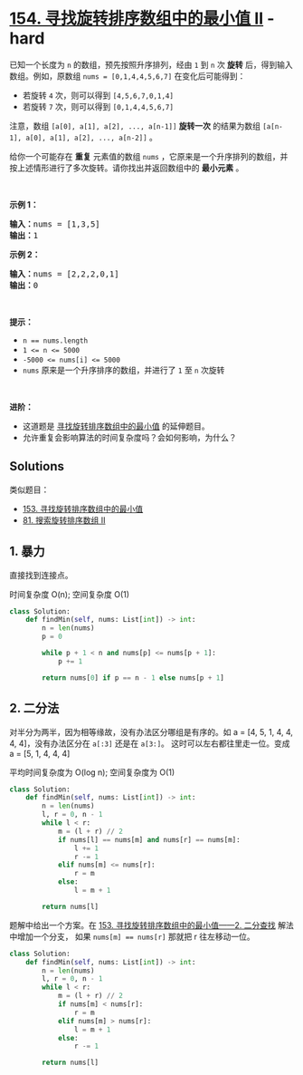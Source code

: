 # [154. 寻找旋转排序数组中的最小值 II](https://leetcode-cn.com/problems/find-minimum-in-rotated-sorted-array-ii/) - hard

已知一个长度为 <code>n</code> 的数组，预先按照升序排列，经由 <code>1</code> 到 <code>n</code> 次 <strong>旋转</strong> 后，得到输入数组。例如，原数组 <code>nums = [0,1,4,4,5,6,7]</code> 在变化后可能得到：
<ul>
	<li>若旋转 <code>4</code> 次，则可以得到 <code>[4,5,6,7,0,1,4]</code></li>
	<li>若旋转 <code>7</code> 次，则可以得到 <code>[0,1,4,4,5,6,7]</code></li>
</ul>

<p>注意，数组 <code>[a[0], a[1], a[2], ..., a[n-1]]</code> <strong>旋转一次</strong> 的结果为数组 <code>[a[n-1], a[0], a[1], a[2], ..., a[n-2]]</code> 。</p>

<p>给你一个可能存在 <strong>重复</strong> 元素值的数组 <code>nums</code> ，它原来是一个升序排列的数组，并按上述情形进行了多次旋转。请你找出并返回数组中的 <strong>最小元素</strong> 。</p>

<p> </p>

<p><strong>示例 1：</strong></p>

<pre>
<strong>输入：</strong>nums = [1,3,5]
<strong>输出：</strong>1
</pre>

<p><strong>示例 2：</strong></p>

<pre>
<strong>输入：</strong>nums = [2,2,2,0,1]
<strong>输出：</strong>0
</pre>

<p> </p>

<p><strong>提示：</strong></p>

<ul>
	<li><code>n == nums.length</code></li>
	<li><code>1 <= n <= 5000</code></li>
	<li><code>-5000 <= nums[i] <= 5000</code></li>
	<li><code>nums</code> 原来是一个升序排序的数组，并进行了 <code>1</code> 至 <code>n</code> 次旋转</li>
</ul>

<p> </p>

<p><strong>进阶：</strong></p>

<ul>
	<li>这道题是 <a href="https://leetcode-cn.com/problems/find-minimum-in-rotated-sorted-array/description/">寻找旋转排序数组中的最小值</a> 的延伸题目。</li>
	<li>允许重复会影响算法的时间复杂度吗？会如何影响，为什么？</li>
</ul>


## Solutions

类似题目：
- [153. 寻找旋转排序数组中的最小值](./153-find-minimum-in-rotated-sorted-array.md)
- [81. 搜索旋转排序数组 II](./81-search-in-rotated-sorted-array-ii.md)

## 1. 暴力

直接找到连接点。

时间复杂度 O(n); 空间复杂度 O(1)

```py
class Solution:
    def findMin(self, nums: List[int]) -> int:
        n = len(nums)
        p = 0

        while p + 1 < n and nums[p] <= nums[p + 1]:
            p += 1

        return nums[0] if p == n - 1 else nums[p + 1]
```

## 2. 二分法

对半分为两半，因为相等缘故，没有办法区分哪组是有序的。如 a = [4, 5, 1, 4, 4, 4, 4]，没有办法区分在 `a[:3]` 还是在 `a[3:]`。
这时可以左右都往里走一位。变成 a = [5, 1, 4, 4, 4]

平均时间复杂度为 O(log n); 空间复杂度为 O(1)

```py
class Solution:
    def findMin(self, nums: List[int]) -> int:
        n = len(nums)
        l, r = 0, n - 1
        while l < r:
            m = (l + r) // 2
            if nums[l] == nums[m] and nums[r] == nums[m]:
                l += 1
                r -= 1
            elif nums[m] <= nums[r]:
                r = m
            else:
                l = m + 1

        return nums[l]
```

题解中给出一个方案。在 [153. 寻找旋转排序数组中的最小值——2. 二分查找](./153-find-minimum-in-rotated-sorted-array.md#2-二分查找) 解法中增加一个分支，
如果 `nums[m] == nums[r]` 那就把 r 往左移动一位。

```py
class Solution:
    def findMin(self, nums: List[int]) -> int:
        n = len(nums)
        l, r = 0, n - 1
        while l < r:
            m = (l + r) // 2
            if nums[m] < nums[r]:
                r = m
            elif nums[m] > nums[r]:
                l = m + 1
            else:
                r -= 1

        return nums[l]
```
